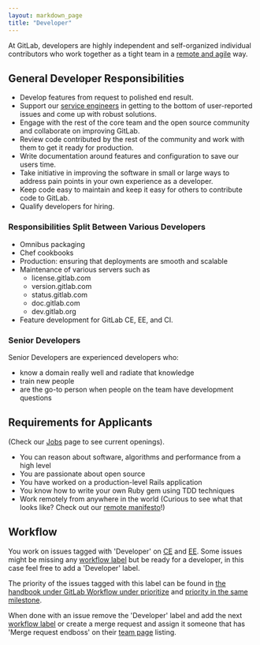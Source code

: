 ```yaml
---
layout: markdown_page
title: "Developer"
---
```


At GitLab, developers are highly independent and self-organized individual
contributors who work together as a tight team in a [remote and agile](https://about.gitlab.com/2015/09/14/remote-agile-at-gitlab/) way.

## General Developer Responsibilities

* Develop features from request to polished end result.
* Support our [service engineers](https://about.gitlab.com/jobs/service-engineer) in getting to the bottom of user-reported issues and come up with robust solutions.
* Engage with the rest of the core team and the open source community and collaborate on improving GitLab.
* Review code contributed by the rest of the community and work with them to get it ready for production.
* Write documentation around features and configuration to save our users time.
* Take initiative in improving the software in small or large ways to address pain points in your own experience as a developer.
* Keep code easy to maintain and keep it easy for others to contribute code to GitLab.
* Qualify developers for hiring.

### Responsibilities Split Between Various Developers

* Omnibus packaging
* Chef cookbooks
* Production: ensuring that deployments are smooth and scalable
* Maintenance of various servers such as
   * license.gitlab.com
   * version.gitlab.com
   * status.gitlab.com
   * doc.gitlab.com
   * dev.gitlab.org
* Feature development for GitLab CE, EE, and CI.

### Senior Developers

Senior Developers are experienced developers who:

* know a domain really well and radiate that knowledge
* train new people
* are the go-to person when people on the team have development questions

## Requirements for Applicants

(Check our [Jobs](https://about.gitlab.com/jobs/) page to see current openings).

* You can reason about software, algorithms and performance from a high level
* You are passionate about open source
* You have worked on a production-level Rails application
* You know how to write your own Ruby gem using TDD techniques
* Work remotely from anywhere in the world (Curious to see what that looks like?
Check out our [remote manifesto](https://about.gitlab.com/2015/04/08/the-remote-manifesto/)!)

## Workflow

You work on issues tagged with 'Developer' on [CE](https://gitlab.com/gitlab-org/gitlab-ce/issues?label_name=Developer) and [EE](https://gitlab.com/gitlab-org/gitlab-ee/issues?label_name=Developer).
Some issues might be missing any [workflow label](https://gitlab.com/gitlab-org/gitlab-ce/blob/master/PROCESS.md#workflow-labels) but be ready for a developer, in this case feel free to add a 'Developer' label.

The priority of the issues tagged with this label can be found in [the handbook under GitLab Workflow under prioritize](https://about.gitlab.com/handbook/#prioritize) and [priority in the same milestone](https://about.gitlab.com/handbook/#priority).

When done with an issue remove the 'Developer' label and add the next [workflow label](https://gitlab.com/gitlab-org/gitlab-ce/blob/master/PROCESS.md#workflow-labels) or create a merge request and assign it someone that has 'Merge request endboss' on their [team page](https://about.gitlab.com/team/) listing.
